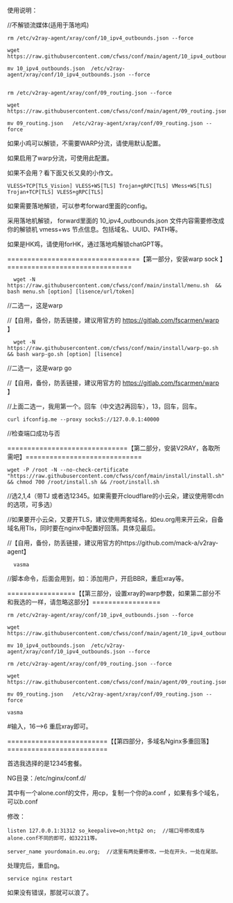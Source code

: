 使用说明：

//不解锁流媒体(适用于落地鸡)

	rm /etc/v2ray-agent/xray/conf/10_ipv4_outbounds.json --force

	wget https://raw.githubusercontent.com/cfwss/conf/main/agent/10_ipv4_outbounds.json

	mv 10_ipv4_outbounds.json  /etc/v2ray-agent/xray/conf/10_ipv4_outbounds.json --force


	rm /etc/v2ray-agent/xray/conf/09_routing.json --force

	wget https://raw.githubusercontent.com/cfwss/conf/main/agent/09_routing.json

	mv 09_routing.json   /etc/v2ray-agent/xray/conf/09_routing.json --force


如果小鸡可以解锁，不需要WARP分流，请使用默认配置。

如果启用了warp分流，可使用此配置。

如果不会用？看下面又长又臭的小作文。

	VLESS+TCP[TLS_Vision] VLESS+WS[TLS] Trojan+gRPC[TLS] VMess+WS[TLS] Trojan+TCP[TLS] VLESS+gRPC[TLS]

如果需要落地解锁，可以参考forward里面的config。

采用落地机解锁， forward里面的 10_ipv4_outbounds.json 文件内容需要修改成你的解锁机 vmess+ws 节点信息。包括域名、UUID、PATH等。

如果是HK鸡，请使用forHK，通过落地鸡解锁chatGPT等。

=================================【第一部分，安装warp sock 】===============================

	  wget -N https://raw.githubusercontent.com/cfwss/conf/main/install/menu.sh  && bash menu.sh [option] [lisence/url/token]

//二选一，这是warp 

//【自用，备份，防丢链接，建议用官方的 https://gitlab.com/fscarmen/warp 】

	  wget -N https://raw.githubusercontent.com/cfwss/conf/main/install/warp-go.sh && bash warp-go.sh [option] [lisence]

//二选一，这是warp go

//【自用，备份，防丢链接，建议用官方的 https://gitlab.com/fscarmen/warp 】

//上面二选一，我用第一个。回车（中文选2再回车），13，回车，回车。

	curl ifconfig.me --proxy socks5://127.0.0.1:40000

//检查端口成功与否

==============================【第二部分，安装V2RAY，各取所需吧】=============================

	wget -P /root -N --no-check-certificate "https://raw.githubusercontent.com/cfwss/conf/main/install/install.sh" && chmod 700 /root/install.sh && /root/install.sh

//选2,1,4（带TJ 或者选12345。如果需要开cloudflare的小云朵，建议使用带cdn的选项，可多选）

//如果要开小云朵，又要开TLS，建议使用两套域名，如eu.org用来开云朵，自备域名用Tls，同时要在nginx中配置好回落。具体见最后。

//【自用，备份，防丢链接，建议用官方的https://github.com/mack-a/v2ray-agent】


	  vasma

//脚本命令，后面会用到，如：添加用户，开启BBR，重启xray等。

=================【【第三部分，设置xray的warp参数，如果第二部分不和我选的一样，请忽略这部分】=================

	rm /etc/v2ray-agent/xray/conf/10_ipv4_outbounds.json --force

	wget https://raw.githubusercontent.com/cfwss/conf/main/agent/10_ipv4_outbounds.json

	mv 10_ipv4_outbounds.json  /etc/v2ray-agent/xray/conf/10_ipv4_outbounds.json --force

	rm /etc/v2ray-agent/xray/conf/09_routing.json --force

	wget https://raw.githubusercontent.com/cfwss/conf/main/agent/09_routing.json

	mv 09_routing.json   /etc/v2ray-agent/xray/conf/09_routing.json --force

	vasma

#输入，16-->6 重启xray即可。


=========================【【第四部分，多域名Nginx多重回落】=========================

首选我选择的是12345套餐。

NG目录：/etc/nginx/conf.d/

其中有一个alone.conf的文件，用cp，复制一个你的a.conf ，如果有多个域名，可以b.conf 

修改：

	listen 127.0.0.1:31312 so_keepalive=on;http2 on;  //端口号修改成与alone.conf不同的即可，如32211等。
 
	server_name yourdomain.eu.org;  //这里有两处要修改，一处在开头，一处在尾部。
 

处理完后，重启ng。

	service nginx restart

如果没有错误，那就可以浪了。
